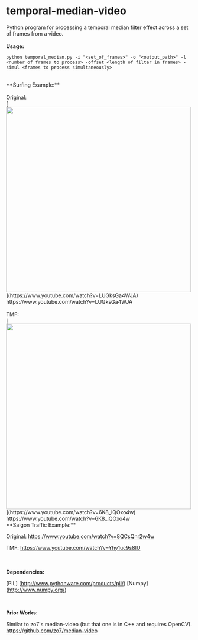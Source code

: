 # temporal-median-video

Python program for processing a temporal median filter effect across a set of frames from a video. 
<br><br>
**Usage:**

`python temporal_median.py -i "<set_of_frames>" -o "<output_path>" -l <number of frames to process> -offset <length of filter in frames> -simul <frames to process simultaneously> `

<br>
**Surfing Example:**
<br>
<br>
Original:<br>
[<img src="img/gopro_surf_trim.gif" width="500px"/>](https://www.youtube.com/watch?v=LUGksGa4WJA)<br>
https://www.youtube.com/watch?v=LUGksGa4WJA
<br><br>
TMF:<br>
[<img src="img/gopro_surf_tmf.gif" width="500px"/>](https://www.youtube.com/watch?v=6K8_iQOxo4w)<br>
https://www.youtube.com/watch?v=6K8_iQOxo4w

<br>
**Saigon Traffic Example:**

Original: https://www.youtube.com/watch?v=8QCsQnr2w4w

TMF: https://www.youtube.com/watch?v=Yhy1uc9s8IU

<br><br>
**Dependencies:**

[PIL] (http://www.pythonware.com/products/pil/)
[Numpy] (http://www.numpy.org/)

<br>

**Prior Works:**

Similar to zo7's median-video (but that one is in C++ and requires OpenCV). 
https://github.com/zo7/median-video

